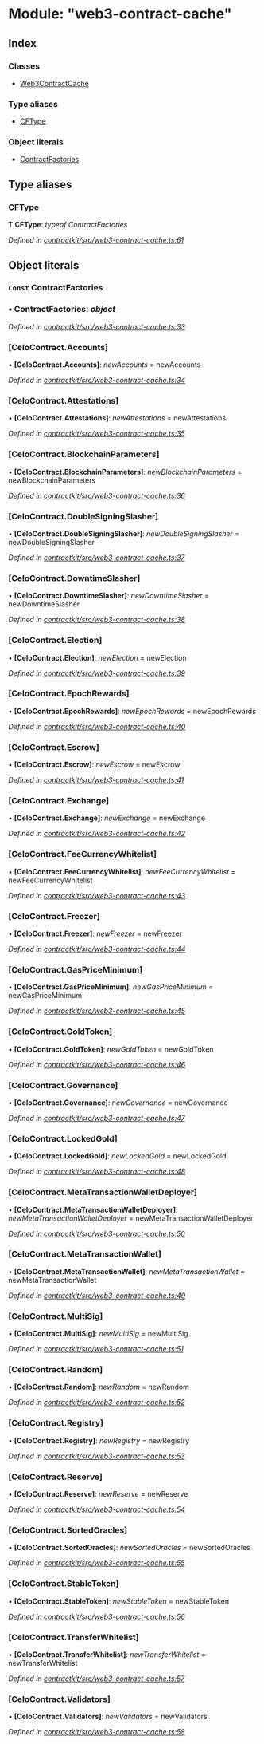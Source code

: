 # Module: "web3-contract-cache"

## Index

### Classes

* [Web3ContractCache](../classes/_web3_contract_cache_.web3contractcache.md)

### Type aliases

* [CFType](_web3_contract_cache_.md#cftype)

### Object literals

* [ContractFactories](_web3_contract_cache_.md#const-contractfactories)

## Type aliases

###  CFType

Ƭ **CFType**: *typeof ContractFactories*

*Defined in [contractkit/src/web3-contract-cache.ts:61](https://github.com/medhak1/celo-monorepo/blob/master/packages/sdk/contractkit/src/web3-contract-cache.ts#L61)*

## Object literals

### `Const` ContractFactories

### ▪ **ContractFactories**: *object*

*Defined in [contractkit/src/web3-contract-cache.ts:33](https://github.com/medhak1/celo-monorepo/blob/master/packages/sdk/contractkit/src/web3-contract-cache.ts#L33)*

###  [CeloContract.Accounts]

• **[CeloContract.Accounts]**: *newAccounts* = newAccounts

*Defined in [contractkit/src/web3-contract-cache.ts:34](https://github.com/medhak1/celo-monorepo/blob/master/packages/sdk/contractkit/src/web3-contract-cache.ts#L34)*

###  [CeloContract.Attestations]

• **[CeloContract.Attestations]**: *newAttestations* = newAttestations

*Defined in [contractkit/src/web3-contract-cache.ts:35](https://github.com/medhak1/celo-monorepo/blob/master/packages/sdk/contractkit/src/web3-contract-cache.ts#L35)*

###  [CeloContract.BlockchainParameters]

• **[CeloContract.BlockchainParameters]**: *newBlockchainParameters* = newBlockchainParameters

*Defined in [contractkit/src/web3-contract-cache.ts:36](https://github.com/medhak1/celo-monorepo/blob/master/packages/sdk/contractkit/src/web3-contract-cache.ts#L36)*

###  [CeloContract.DoubleSigningSlasher]

• **[CeloContract.DoubleSigningSlasher]**: *newDoubleSigningSlasher* = newDoubleSigningSlasher

*Defined in [contractkit/src/web3-contract-cache.ts:37](https://github.com/medhak1/celo-monorepo/blob/master/packages/sdk/contractkit/src/web3-contract-cache.ts#L37)*

###  [CeloContract.DowntimeSlasher]

• **[CeloContract.DowntimeSlasher]**: *newDowntimeSlasher* = newDowntimeSlasher

*Defined in [contractkit/src/web3-contract-cache.ts:38](https://github.com/medhak1/celo-monorepo/blob/master/packages/sdk/contractkit/src/web3-contract-cache.ts#L38)*

###  [CeloContract.Election]

• **[CeloContract.Election]**: *newElection* = newElection

*Defined in [contractkit/src/web3-contract-cache.ts:39](https://github.com/medhak1/celo-monorepo/blob/master/packages/sdk/contractkit/src/web3-contract-cache.ts#L39)*

###  [CeloContract.EpochRewards]

• **[CeloContract.EpochRewards]**: *newEpochRewards* = newEpochRewards

*Defined in [contractkit/src/web3-contract-cache.ts:40](https://github.com/medhak1/celo-monorepo/blob/master/packages/sdk/contractkit/src/web3-contract-cache.ts#L40)*

###  [CeloContract.Escrow]

• **[CeloContract.Escrow]**: *newEscrow* = newEscrow

*Defined in [contractkit/src/web3-contract-cache.ts:41](https://github.com/medhak1/celo-monorepo/blob/master/packages/sdk/contractkit/src/web3-contract-cache.ts#L41)*

###  [CeloContract.Exchange]

• **[CeloContract.Exchange]**: *newExchange* = newExchange

*Defined in [contractkit/src/web3-contract-cache.ts:42](https://github.com/medhak1/celo-monorepo/blob/master/packages/sdk/contractkit/src/web3-contract-cache.ts#L42)*

###  [CeloContract.FeeCurrencyWhitelist]

• **[CeloContract.FeeCurrencyWhitelist]**: *newFeeCurrencyWhitelist* = newFeeCurrencyWhitelist

*Defined in [contractkit/src/web3-contract-cache.ts:43](https://github.com/medhak1/celo-monorepo/blob/master/packages/sdk/contractkit/src/web3-contract-cache.ts#L43)*

###  [CeloContract.Freezer]

• **[CeloContract.Freezer]**: *newFreezer* = newFreezer

*Defined in [contractkit/src/web3-contract-cache.ts:44](https://github.com/medhak1/celo-monorepo/blob/master/packages/sdk/contractkit/src/web3-contract-cache.ts#L44)*

###  [CeloContract.GasPriceMinimum]

• **[CeloContract.GasPriceMinimum]**: *newGasPriceMinimum* = newGasPriceMinimum

*Defined in [contractkit/src/web3-contract-cache.ts:45](https://github.com/medhak1/celo-monorepo/blob/master/packages/sdk/contractkit/src/web3-contract-cache.ts#L45)*

###  [CeloContract.GoldToken]

• **[CeloContract.GoldToken]**: *newGoldToken* = newGoldToken

*Defined in [contractkit/src/web3-contract-cache.ts:46](https://github.com/medhak1/celo-monorepo/blob/master/packages/sdk/contractkit/src/web3-contract-cache.ts#L46)*

###  [CeloContract.Governance]

• **[CeloContract.Governance]**: *newGovernance* = newGovernance

*Defined in [contractkit/src/web3-contract-cache.ts:47](https://github.com/medhak1/celo-monorepo/blob/master/packages/sdk/contractkit/src/web3-contract-cache.ts#L47)*

###  [CeloContract.LockedGold]

• **[CeloContract.LockedGold]**: *newLockedGold* = newLockedGold

*Defined in [contractkit/src/web3-contract-cache.ts:48](https://github.com/medhak1/celo-monorepo/blob/master/packages/sdk/contractkit/src/web3-contract-cache.ts#L48)*

###  [CeloContract.MetaTransactionWalletDeployer]

• **[CeloContract.MetaTransactionWalletDeployer]**: *newMetaTransactionWalletDeployer* = newMetaTransactionWalletDeployer

*Defined in [contractkit/src/web3-contract-cache.ts:50](https://github.com/medhak1/celo-monorepo/blob/master/packages/sdk/contractkit/src/web3-contract-cache.ts#L50)*

###  [CeloContract.MetaTransactionWallet]

• **[CeloContract.MetaTransactionWallet]**: *newMetaTransactionWallet* = newMetaTransactionWallet

*Defined in [contractkit/src/web3-contract-cache.ts:49](https://github.com/medhak1/celo-monorepo/blob/master/packages/sdk/contractkit/src/web3-contract-cache.ts#L49)*

###  [CeloContract.MultiSig]

• **[CeloContract.MultiSig]**: *newMultiSig* = newMultiSig

*Defined in [contractkit/src/web3-contract-cache.ts:51](https://github.com/medhak1/celo-monorepo/blob/master/packages/sdk/contractkit/src/web3-contract-cache.ts#L51)*

###  [CeloContract.Random]

• **[CeloContract.Random]**: *newRandom* = newRandom

*Defined in [contractkit/src/web3-contract-cache.ts:52](https://github.com/medhak1/celo-monorepo/blob/master/packages/sdk/contractkit/src/web3-contract-cache.ts#L52)*

###  [CeloContract.Registry]

• **[CeloContract.Registry]**: *newRegistry* = newRegistry

*Defined in [contractkit/src/web3-contract-cache.ts:53](https://github.com/medhak1/celo-monorepo/blob/master/packages/sdk/contractkit/src/web3-contract-cache.ts#L53)*

###  [CeloContract.Reserve]

• **[CeloContract.Reserve]**: *newReserve* = newReserve

*Defined in [contractkit/src/web3-contract-cache.ts:54](https://github.com/medhak1/celo-monorepo/blob/master/packages/sdk/contractkit/src/web3-contract-cache.ts#L54)*

###  [CeloContract.SortedOracles]

• **[CeloContract.SortedOracles]**: *newSortedOracles* = newSortedOracles

*Defined in [contractkit/src/web3-contract-cache.ts:55](https://github.com/medhak1/celo-monorepo/blob/master/packages/sdk/contractkit/src/web3-contract-cache.ts#L55)*

###  [CeloContract.StableToken]

• **[CeloContract.StableToken]**: *newStableToken* = newStableToken

*Defined in [contractkit/src/web3-contract-cache.ts:56](https://github.com/medhak1/celo-monorepo/blob/master/packages/sdk/contractkit/src/web3-contract-cache.ts#L56)*

###  [CeloContract.TransferWhitelist]

• **[CeloContract.TransferWhitelist]**: *newTransferWhitelist* = newTransferWhitelist

*Defined in [contractkit/src/web3-contract-cache.ts:57](https://github.com/medhak1/celo-monorepo/blob/master/packages/sdk/contractkit/src/web3-contract-cache.ts#L57)*

###  [CeloContract.Validators]

• **[CeloContract.Validators]**: *newValidators* = newValidators

*Defined in [contractkit/src/web3-contract-cache.ts:58](https://github.com/medhak1/celo-monorepo/blob/master/packages/sdk/contractkit/src/web3-contract-cache.ts#L58)*
